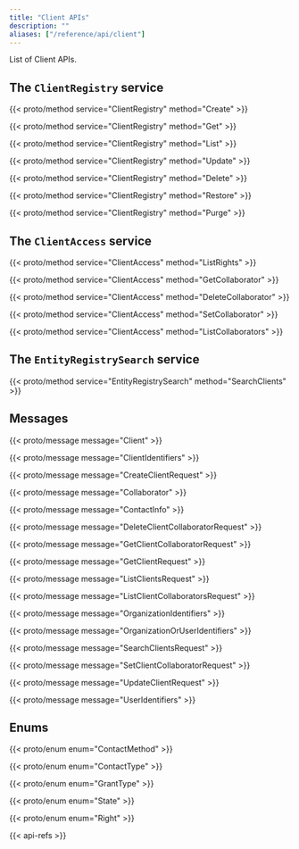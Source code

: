 ```yaml
---
title: "Client APIs"
description: ""
aliases: ["/reference/api/client"]
---
```


List of Client APIs.

<!--more-->

## The `ClientRegistry` service

{{< proto/method service="ClientRegistry" method="Create" >}}

{{< proto/method service="ClientRegistry" method="Get" >}}

{{< proto/method service="ClientRegistry" method="List" >}}

{{< proto/method service="ClientRegistry" method="Update" >}}

{{< proto/method service="ClientRegistry" method="Delete" >}}

{{< proto/method service="ClientRegistry" method="Restore" >}}

{{< proto/method service="ClientRegistry" method="Purge" >}}

## The `ClientAccess` service

{{< proto/method service="ClientAccess" method="ListRights" >}}

{{< proto/method service="ClientAccess" method="GetCollaborator" >}}

{{< proto/method service="ClientAccess" method="DeleteCollaborator" >}}

{{< proto/method service="ClientAccess" method="SetCollaborator" >}}

{{< proto/method service="ClientAccess" method="ListCollaborators" >}}

## The `EntityRegistrySearch` service

{{< proto/method service="EntityRegistrySearch" method="SearchClients" >}}

## Messages

{{< proto/message message="Client" >}}

{{< proto/message message="ClientIdentifiers" >}}

{{< proto/message message="CreateClientRequest" >}}

{{< proto/message message="Collaborator" >}}

{{< proto/message message="ContactInfo" >}}

{{< proto/message message="DeleteClientCollaboratorRequest" >}}

{{< proto/message message="GetClientCollaboratorRequest" >}}

{{< proto/message message="GetClientRequest" >}}

{{< proto/message message="ListClientsRequest" >}}

{{< proto/message message="ListClientCollaboratorsRequest" >}}

{{< proto/message message="OrganizationIdentifiers" >}}

{{< proto/message message="OrganizationOrUserIdentifiers" >}}

{{< proto/message message="SearchClientsRequest" >}}

{{< proto/message message="SetClientCollaboratorRequest" >}}

{{< proto/message message="UpdateClientRequest" >}}

{{< proto/message message="UserIdentifiers" >}}

## Enums

{{< proto/enum enum="ContactMethod" >}}

{{< proto/enum enum="ContactType" >}}

{{< proto/enum enum="GrantType" >}}

{{< proto/enum enum="State" >}}

{{< proto/enum enum="Right" >}}

{{< api-refs >}}

